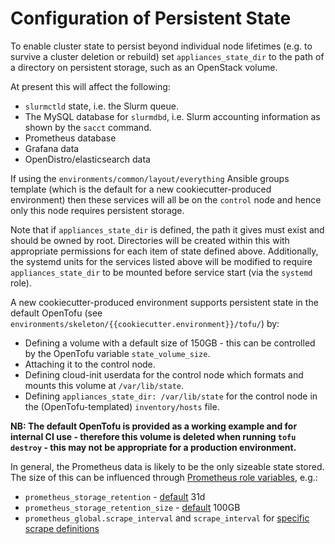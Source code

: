 # Configuration of Persistent State

To enable cluster state to persist beyond individual node lifetimes (e.g. to survive a cluster deletion or rebuild) set `appliances_state_dir` to the path of a directory on persistent storage, such as an OpenStack volume.

At present this will affect the following:
- `slurmctld` state, i.e. the Slurm queue.
- The MySQL database for `slurmdbd`, i.e. Slurm accounting information as shown by the `sacct` command.
- Prometheus database
- Grafana data
- OpenDistro/elasticsearch data

If using the `environments/common/layout/everything` Ansible groups template (which is the default for a new cookiecutter-produced environment) then these services will all be on the `control` node and hence only this node requires persistent storage.

Note that if `appliances_state_dir` is defined, the path it gives must exist and should be owned by root. Directories will be created within this with appropriate permissions for each item of state defined above. Additionally, the systemd units for the services listed above will be modified to require `appliances_state_dir` to be mounted before service start (via the `systemd` role).

A new cookiecutter-produced environment supports persistent state in the default OpenTofu (see `environments/skeleton/{{cookiecutter.environment}}/tofu/`) by:

- Defining a volume with a default size of 150GB - this can be controlled by the OpenTofu variable `state_volume_size`.
- Attaching it to the control node.
- Defining cloud-init userdata for the control node which formats and mounts this volume at `/var/lib/state`.
- Defining `appliances_state_dir: /var/lib/state` for the control node in the (OpenTofu-templated) `inventory/hosts` file.

**NB: The default OpenTofu is provided as a working example and for internal CI use - therefore this volume is deleted when running `tofu destroy` - this may not be appropriate for a production environment.**

In general, the Prometheus data is likely to be the only sizeable state stored. The size of this can be influenced through [Prometheus role variables](https://github.com/cloudalchemy/ansible-prometheus#role-variables), e.g.:
- `prometheus_storage_retention` - [default](../environments/common/inventory/group_vars/all/prometheus.yml) 31d
- `prometheus_storage_retention_size` - [default](../environments/common/inventory/group_vars/all/prometheus.yml) 100GB
- `prometheus_global.scrape_interval` and `scrape_interval` for [specific scrape definitions](../environments/common/inventory/group_vars/all/prometheus.yml)

